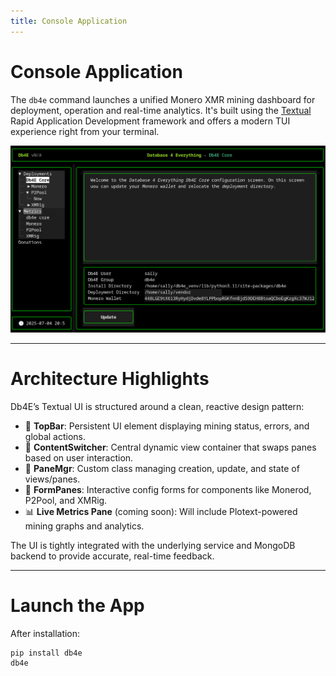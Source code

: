```yaml
---
title: Console Application
---
```


# Console Application

The `db4e` command launches a unified Monero XMR mining dashboard for deployment, operation and real-time analytics. It's built using the [Textual](https://textual.textualize.io/) Rapid Application Development framework and offers a modern TUI experience right from your terminal.

![Screenshot of db4e-gui.sh](/images/db4e-tui.png)

---

# Architecture Highlights

Db4E’s Textual UI is structured around a clean, reactive design pattern:

* 🧩 **TopBar**: Persistent UI element displaying mining status, errors, and global actions.
* 🔀 **ContentSwitcher**: Central dynamic view container that swaps panes based on user interaction.
* 📂 **PaneMgr**: Custom class managing creation, update, and state of views/panes.
* 📝 **FormPanes**: Interactive config forms for components like Monerod, P2Pool, and XMRig.
* 📊 **Live Metrics Pane** (coming soon): Will include Plotext-powered mining graphs and analytics.

The UI is tightly integrated with the underlying service and MongoDB backend to provide accurate, real-time feedback.

---

# Launch the App

After installation:

```shell
pip install db4e
db4e
```






